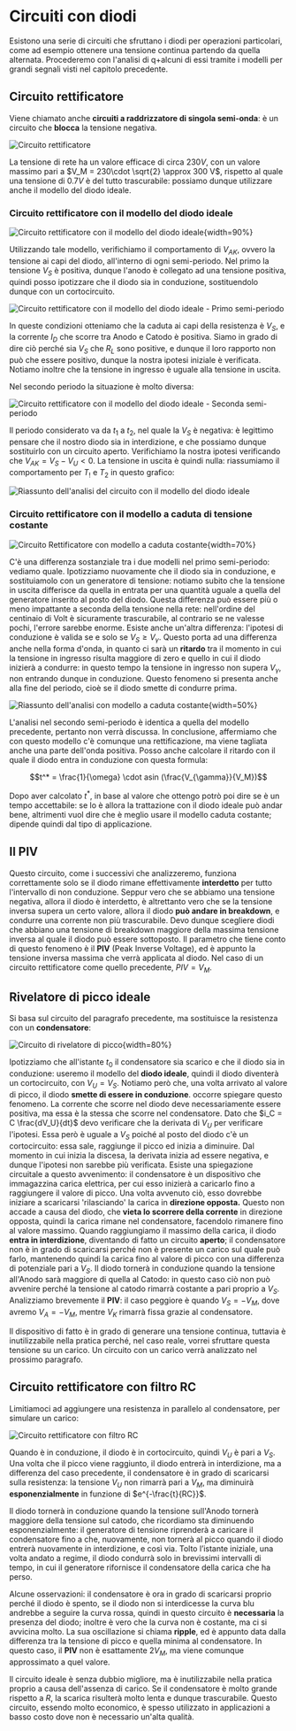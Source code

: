 # Circuiti con diodi

Esistono una serie di circuiti che sfruttano i diodi per operazioni particolari, come ad esempio ottenere una tensione continua partendo da quella alternata. Procederemo con l'analisi di q+alcuni di essi tramite i modelli per grandi segnali visti nel capitolo precedente.

## Circuito rettificatore

Viene chiamato anche **circuiti a raddrizzatore di singola semi-onda**: è un circuito che **blocca** la tensione negativa.

![Circuito rettificatore](../images/08_CircuitiConDiodi/CircuitoRettificatore.png)

La tensione di rete ha un valore efficace di circa $230V$, con un valore massimo pari a $V_M = 230\cdot \sqrt{2} \approx 300 V$, rispetto al quale una tensione di $0.7V$ è del tutto trascurabile: possiamo dunque utilizzare anche il modello del diodo ideale.

### Circuito rettificatore con il modello del diodo ideale

![Circuito rettificatore con il modello del diodo ideale](../images/08_CircuitiConDiodi/IdealeRettificatore.png){width=90%}

Utilizzando tale modello, verifichiamo il comportamento di $V_{AK}$, ovvero la tensione ai capi del diodo, all'interno di ogni semi-periodo. Nel primo la tensione $V_S$ è positiva, dunque l'anodo è collegato ad una tensione positiva, quindi posso ipotizzare che il diodo sia in conduzione, sostituendolo dunque con un cortocircuito.

![Circuito rettificatore con il modello del diodo ideale - Primo semi-periodo](../images/08_CircuitiConDiodi/IdealePrimoPeriodo.jpeg)

In queste condizioni otteniamo che la caduta ai capi della resistenza è $V_S$, e la corrente $I_D$ che scorre tra Anodo e Catodo è positiva. Siamo in grado di dire ciò perché sia $V_S$ che $R_L$ sono positive, e dunque il loro rapporto non può che essere positivo, dunque la nostra ipotesi iniziale è verificata. Notiamo inoltre che la tensione in ingresso è uguale alla tensione in uscita.

Nel secondo periodo la situazione è molto diversa:

![Circuito rettificatore con il modello del diodo ideale - Seconda semi-periodo](../images/08_CircuitiConDiodi/IdealeSecondo.jpg)

Il periodo considerato va da $t_1$ a $t_2$, nel quale la $V_S$ è negativa: è legittimo pensare che il nostro diodo sia in interdizione, e che possiamo dunque sostituirlo con un circuito aperto.  Verifichiamo la nostra ipotesi verificando che $V_{AK} = V_S - V_U < 0$. La tensione in uscita è quindi nulla: riassumiamo il comportamento per $T_!$ e $T_2$ in questo grafico:

![Riassunto dell'analisi del circuito con il modello del diodo ideale](../images/08_CircuitiConDiodi/RiassuntoRettIdeale.png)

### Circuito rettificatore con il modello a caduta di tensione costante

![Circuito Rettificatore con modello a caduta costante](../images/08_CircuitiConDiodi/RettificatoreCaduta.jpeg){width=70%}

C'è una differenza sostanziale tra i due modelli nel primo semi-periodo: vediamo quale.
Ipotizziamo nuovamente che il diodo sia in conduzione, e sostituiamolo con un generatore di tensione: notiamo subito che la tensione in uscita differisce da quella in entrata per una quantità uguale a quella del generatore inserito al posto del diodo. Questa differenza può essere più o meno impattante a seconda della tensione nella rete: nell'ordine del centinaio di Volt è sicuramente trascurabile, al contrario se ne valesse pochi, l'errore sarebbe enorme. Esiste anche un'altra differenza: l'ipotesi di conduzione è valida se e solo se $V_S \ge V_{\gamma}$. Questo porta ad una differenza anche nella forma d'onda, in quanto ci sarà un **ritardo** tra il momento in cui la tensione in ingresso risulta maggiore di zero e quello in cui il diodo inizierà a condurre: in questo tempo la tensione in ingresso non supera $V_{\gamma}$, non entrando dunque in conduzione. Questo fenomeno si presenta anche alla fine del periodo, cioè se il diodo smette di condurre prima.

![Riassunto dell'analisi con modello a caduta costante](../images/08_CircuitiConDiodi/CadutaFine.png){width=50%}

L'analisi nel secondo semi-periodo è identica a quella del modello precedente, pertanto non verrà discussa.
In conclusione, affermiamo che con questo modello c'è comunque una rettificazione, ma viene tagliata anche una parte dell'onda positiva. Posso anche calcolare il ritardo con il quale il diodo entra in conduzione con questa formula:

$$t^* = \frac{1}{\omega} \cdot asin (\frac{V_{\gamma}}{V_M})$$

Dopo aver calcolato $t^{*}$, in base al valore che ottengo potrò poi dire se è un tempo accettabile: se lo è allora la trattazione con il diodo ideale può andar bene, altrimenti vuol dire che è meglio usare il modello caduta costante; dipende quindi dal tipo di applicazione.

## Il PIV

Questo circuito, come i successivi che analizzeremo, funziona correttamente solo se il diodo rimane effettivamente **interdetto** per tutto l'intervallo di non conduzione. Seppur vero che se abbiamo una tensione negativa, allora il diodo è interdetto, è altrettanto vero che se la tensione inversa supera un certo valore, allora il diodo **può andare in breakdown**, e condurre una corrente non più trascurabile. Devo dunque scegliere diodi che abbiano una tensione di breakdown maggiore della massima tensione inversa al quale il diodo può essere sottoposto. Il parametro che tiene conto di questo fenomeno è il **PIV** (Peak Inverse Voltage), ed è appunto la tensione inversa massima che verrà applicata al diodo.
Nel caso di un circuito rettificatore come quello precedente, $PIV = V_M$.

## Rivelatore di picco ideale

Si basa sul circuito del paragrafo precedente, ma sostituisce la resistenza con un **condensatore**:

![Circuito di rivelatore di picco](../images/08_CircuitiConDiodi/Rilevatore.png){width=80%}

Ipotizziamo che all'istante $t_0$ il condensatore sia scarico e che il diodo sia in conduzione: useremo il modello del **diodo ideale**, quindi il diodo diventerà un cortocircuito, con $V_U = V_S$.
Notiamo però che, una volta arrivato al valore di picco, il diodo **smette di essere in conduzione**. occorre spiegare questo fenomeno. La corrente che scorre nel diodo deve necessariamente essere positiva, ma essa è la stessa che scorre nel condensatore. Dato che $i_C = C \frac{dV_U}{dt}$ devo verificare che la derivata di $V_U$ per verificare l'ipotesi. Essa però è uguale a $V_S$ poiché al posto del diodo c'è un cortocircuito: essa sale, raggiunge il picco ed inizia a diminuire. Dal momento in cui inizia la discesa, la derivata inizia ad essere negativa, e dunque l'ipotesi non sarebbe più verificata.
Esiste una spiegazione circuitale a questo avvenimento: il condensatore è un dispositivo che immagazzina carica elettrica, per cui esso inizierà a caricarlo fino a raggiungere il valore di picco. Una volta avvenuto ciò, esso dovrebbe iniziare a scaricarsi 'rilasciando' la carica in **direzione opposta.** Questo non accade a causa del diodo, che **vieta lo scorrere della corrente** in direzione opposta, quindi la carica rimane nel condensatore, facendolo rimanere fino al valore massimo.
Quando raggiungiamo il massimo della carica, il diodo **entra in interdizione**, diventando di fatto un circuito **aperto**; il condensatore non è in grado di scaricarsi perché non è presente un carico sul quale può farlo, mantenendo quindi la carica fino al valore di picco con una differenza di potenziale pari a $V_S$. Il diodo tornerà in conduzione quando la tensione all'Anodo  sarà maggiore di quella al Catodo: in questo caso ciò non può avvenire perché la tensione al catodo rimarrà costante a pari proprio a $V_S$. Analizziamo brevemente il **PIV**: il caso peggiore è quando $V_S = - V_M$, dove avremo $V_A = - V_M$, mentre $V_K$ rimarrà fissa grazie al condensatore.

Il dispositivo di fatto è in grado di generare una tensione continua, tuttavia è inutilizzabile nella pratica perché, nel caso reale, vorrei sfruttare questa tensione su un carico. Un circuito con un carico verrà analizzato nel prossimo paragrafo.

## Circuito rettificatore con filtro RC

Limitiamoci ad aggiungere una resistenza in parallelo al condensatore, per simulare un carico:

![Circuito rettificatore con filtro RC](../images/08_CircuitiConDiodi/RettificatoreRC.png)

Quando è in conduzione, il diodo è in cortocircuito, quindi $V_U$ è pari a $V_S$. Una volta che il picco viene raggiunto, il diodo entrerà in interdizione, ma a differenza del caso precedente, il condensatore è in grado di scaricarsi sulla resistenza: la tensione $V_U$ non rimarrà pari a $V_M$, ma diminuirà **esponenzialmente** in funzione di $e^{-\frac{t}{RC}}$.

Il diodo tornerà in conduzione quando la tensione sull'Anodo tornerà maggiore della tensione sul catodo, che ricordiamo sta diminuendo esponenzialmente: il generatore di tensione riprenderà a caricare il condensatore fino a che, nuovamente, non tornerà al picco quando il diodo entrerà nuovamente in interdizione, e così via. Tolto l’istante iniziale, una volta andato a regime, il diodo condurrà solo in brevissimi intervalli di tempo, in cui il generatore rifornisce il condensatore della carica che ha perso.

Alcune osservazioni: il condensatore è ora in grado di scaricarsi proprio perché il diodo è spento, se il diodo non si interdicesse la curva blu andrebbe a seguire la curva rossa, quindi in questo circuito è **necessaria** la presenza del diodo; inoltre è vero che la curva non è costante, ma ci si avvicina molto. La sua oscillazione si chiama **ripple**, ed è appunto data dalla differenza tra la tensione di picco e quella minima al condensatore. In questo caso, il **PIV** non è esattamente $2V_M$, ma viene comunque approssimato a quel valore.

Il circuito ideale è senza dubbio migliore, ma è inutilizzabile nella pratica proprio a causa dell'assenza di carico. Se il condensatore è molto grande rispetto a $R$, la scarica risulterà molto lenta e dunque trascurabile. Questo circuito, essendo molto economico, è spesso utilizzato in applicazioni a basso costo dove non è necessario un'alta qualità.
